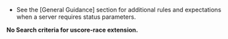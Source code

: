 - See the [General Guidance] section for additional rules and expectations when a server requires status parameters.

**No Search criteria for uscore-race extension.**
